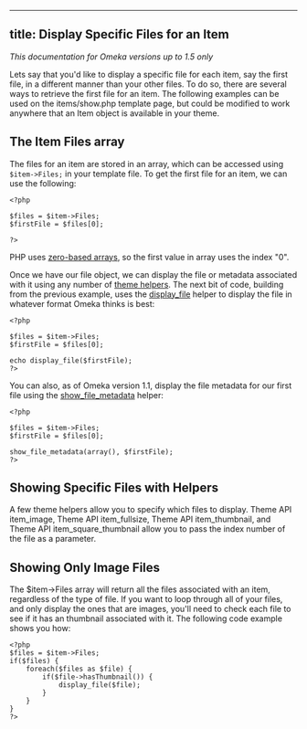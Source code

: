 
---
title: Display Specific Files for an Item
---
*This documentation for Omeka versions up to 1.5 only*

Lets say that you'd like to display a specific file for each item, say the first file, in a different manner than your other files. To do so, there are several ways to retrieve the first file for an item. The following examples can be used on the items/show.php template page, but could be modified to work anywhere that an Item object is available in your theme.

The Item Files array
---------------------------------------------------------------------------------

The files for an item are stored in an array, which can be accessed using `$item->Files;` in your template file. To get the first file for an item, we can use the following:


``` {.de1}
<?php
 
$files = $item->Files;
$firstFile = $files[0];
 
?>
```


PHP uses [zero-based arrays](http://en.wikipedia.org/wiki/Zero-based), so the first value in array uses the index "0".

Once we have our file object, we can display the file or metadata associated with it using any number of [theme helpers](Theme_API.html "Theme API"). The next bit of code, building from the previous example, uses the [display\_file](http://omeka.org/c/index.php?title=Theme_API/display_file&action=edit&redlink=1 "Theme API/display file (page does not exist)") helper to display the file in whatever format Omeka thinks is best:

``` {.de1}
<?php
 
$files = $item->Files;
$firstFile = $files[0];
 
echo display_file($firstFile);
?>
```


You can also, as of Omeka version 1.1, display the file metadata for our first file using the [show\_file\_metadata](Theme_API/show_file_metadata.html "Theme API/show file metadata") helper:


``` {.de1}
<?php
 
$files = $item->Files;
$firstFile = $files[0];
 
show_file_metadata(array(), $firstFile);
?>
```

Showing Specific Files with Helpers
---------------------------------------------------------------------------------------------------------------

A few theme helpers allow you to specify which files to display. Theme API item_image, Theme API item_fullsize, Theme
API item_thumbnail, and Theme API item_square_thumbnail allow you to pass the index number of the file as a parameter.

Showing Only Image Files 
-----------------------------------------------------------------------------------------

The \$item-&gt;Files array will return all the files associated with an item, regardless of the type of file. If you want to loop through all of your files, and only display the ones that are images, you'll need to check each file to see if it has an thumbnail associated with it. The following code example shows you how:


``` {.de1}
<?php
$files = $item->Files;
if($files) {
    foreach($files as $file) {
        if($file->hasThumbnail()) {
            display_file($file);
        }
    }
}
?>
```
